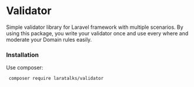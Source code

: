 # Validator
Simple validator library for Laravel framework with multiple scenarios. By using this package, you write your validator once
and use every where and moderate your Domain rules easily.

### Installation
Use composer:
```bash
 composer require laratalks/validator
```
